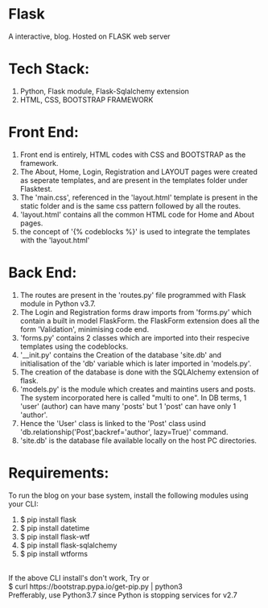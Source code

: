 # Flask
A interactive, blog. Hosted on FLASK web server
# Tech Stack:
1) Python, Flask module, Flask-Sqlalchemy extension
2) HTML, CSS, BOOTSTRAP FRAMEWORK
# Front End:
  1) Front end is entirely, HTML codes with CSS and BOOTSTRAP as the framework.
  2) The About, Home, Login, Registration and LAYOUT pages were created as seperate templates,
  and are present in the templates folder under Flasktest.
  3) The 'main.css', referenced in the 'layout.html' template is present in the static folder
  and is the same css pattern followed by all the routes.
  4) 'layout.html' contains all the common HTML code for Home and About pages.
  5) the concept of '{% codeblocks %}' is used to integrate the templates with the 'layout.html'
# Back End:
  1) The routes are present in the 'routes.py' file programmed with Flask module in Python v3.7. 
  2) The Login and Registration forms draw imports from 'forms.py' which contain a built in model FlaskForm.
  the FlaskForm extension does all the form 'Validation', minimising code end.
  3) 'forms.py' contains 2 classes which are imported into their respecive templates using the codeblocks.
  4) '__init.py' contains the Creation of the database 'site.db' and initialisation of the 'db' variable
  which is later imported in 'models.py'.
  5) The creation of the database is done with the SQLAlchemy extension of flask.
  6) 'models.py' is the module which creates and maintins users and posts. The system incorporated here is called
  "multi to one". In DB terms, 1 'user' (author) can have many 'posts' but 1 'post' can have only 1 'author'.
  7) Hence the 'User' class is linked to the 'Post' class usind 'db.relationship('Post',backref='author', lazy=True)'
  command.
  8) 'site.db' is the database file available locally on the host PC directories.
# Requirements: 
  To run the blog on your base system, install the following modules using your CLI: </br>
  1) $ pip install flask
  2) $ pip install datetime
  3) $ pip install flask-wtf
  4) $ pip install flask-sqlalchemy
  5) $ pip install wtforms </br>
  </br>
If the above CLI install's don't work, Try </br?
  $ pip install --upgrade pip </br>
  or </br> $ curl https://bootstrap.pypa.io/get-pip.py | python3 </br>
  Prefferably, use Python3.7 since Python is stopping services for v2.7
  
  
